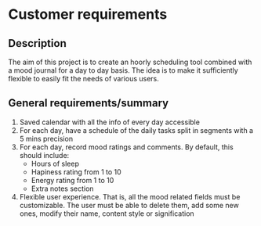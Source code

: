 # Customer requirements

## Description
The aim of this project is to create an hoorly scheduling tool combined with a mood journal
for a day to day basis. The idea is to make it sufficiently flexible to easily fit the needs
of various users. 

## General requirements/summary
 1. Saved calendar with all the info of every day accessible
 2. For each day, have a schedule of the daily tasks split in segments with a 5 mins precision 
 3. For each day, record mood ratings and comments. By default, this should include:
    - Hours of sleep
    - Hapiness rating from 1 to 10
    - Energy rating from 1 to 10 
    - Extra notes section
 4. Flexible user experience. That is, all the mood related fields must be customizable. 
    The user must be able to delete them, add some new ones, modify their name, content style or signification 
